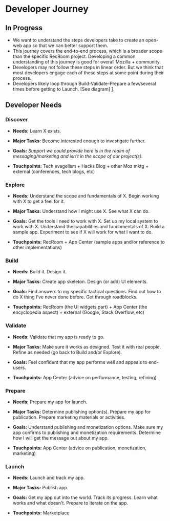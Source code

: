 # Developer Journey

## In Progress 

- We want to understand the steps developers take to create an open-web app so that we can better support them.
- This journey covers the end-to-end process, which is a broader scope than the specific RecRoom project. Developing a common understanding of this journey is good for overall Mozilla + community.
- Developers may not follow these steps in linear order. But we think that most developers engage each of these steps at some point during their process.
- Developers likely loop through Build-Validate-Prepare a few/several times before getting to Launch. [See diagram] [1].


## Developer Needs

### Discover
- **Needs:** Learn X exists.

- **Major Tasks:** Become interested enough to investigate further.

- **Goals:** *Support we could provide here is in the realm of messaging/marketing and isn't in the scope of our project(s).*

- **Touchpoints:** Tech evagelism + Hacks Blog + other Moz mktg + external (conferences, tech blogs, etc)


### Explore
- **Needs:** Understand the scope and fundamentals of X. Begin working with X to get a feel for it.

- **Major Tasks:** Understand how I might use X. See what X can do.

- **Goals:** Get the tools I need to work with X. Set up my local system to work with X. Understand the capabilities and fundamentals of X. Build a sample app. Experiment to see if X will work for what I want to do.

- **Touchpoints:** RecRoom + App Center (sample apps and/or reference to other implementations)


### Build
- **Needs:** Build it. Design it.

- **Major Tasks:** Create app skeleton. Design (or add) UI elements. 

- **Goals:** Find answers to my specific tactical questions. Find out how to do X thing I've never done before. Get through roadblocks.

- **Touchpoints:** RecRoom (the UI widgets part) + App Center (the encyclopedia aspect) + external (Google, Stack Overflow, etc)


### Validate
- **Needs:** Validate that my app is ready to go. 

- **Major Tasks:** Make sure it works as designed. Test it with real people. Refine as needed (go back to Build and/or Explore).

- **Goals:** Feel confident that my app performs well and appeals to end-users.

- **Touchpoints:** App Center (advice on performance, testing, refining)


### Prepare
- **Needs:** Prepare my app for launch. 

- **Major Tasks:** Determine publishing option(s). Prepare my app for publication. Prepare marketing materials or activities.

- **Goals:** Understand publishing and monetization options. Make sure my app confirms to publishing and monetization requirements. Determine how I will get the message out about my app.

- **Touchpoints:** App Center (advice on publication, monetization, marketing)


### Launch
- **Needs:** Launch and track my app. 

- **Major Tasks:** Publish app. 

- **Goals:** Get my app out into the world. Track its progress. Learn what works and what doesn't. Prepare to iterate on the app.

- **Touchpoints:** Marketplace



 [1]: https://docs.google.com/drawings/d/11ltJZyDDWzUsVGoZAPIofM24Z31wN_yNCanP98reglc/edit?usp=sharing "Developer Journey diagram"
